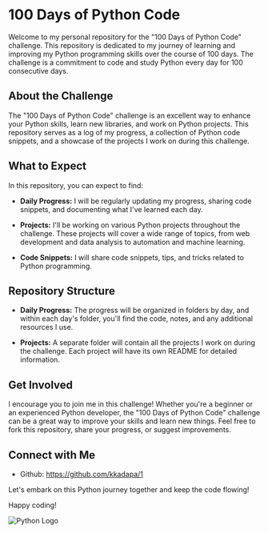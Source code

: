 # 100 Days of Python Code

Welcome to my personal repository for the "100 Days of Python Code" challenge. This repository is dedicated to my journey of learning and improving my Python programming skills over the course of 100 days. The challenge is a commitment to code and study Python every day for 100 consecutive days.

## About the Challenge

The "100 Days of Python Code" challenge is an excellent way to enhance your Python skills, learn new libraries, and work on Python projects. This repository serves as a log of my progress, a collection of Python code snippets, and a showcase of the projects I work on during this challenge.

## What to Expect

In this repository, you can expect to find:

- **Daily Progress:** I will be regularly updating my progress, sharing code snippets, and documenting what I've learned each day.

- **Projects:** I'll be working on various Python projects throughout the challenge. These projects will cover a wide range of topics, from web development and data analysis to automation and machine learning.

- **Code Snippets:** I will share code snippets, tips, and tricks related to Python programming.

## Repository Structure

- **Daily Progress:** The progress will be organized in folders by day, and within each day's folder, you'll find the code, notes, and any additional resources I use.

- **Projects:** A separate folder will contain all the projects I work on during the challenge. Each project will have its own README for detailed information.

## Get Involved

I encourage you to join me in this challenge! Whether you're a beginner or an experienced Python developer, the "100 Days of Python Code" challenge can be a great way to improve your skills and learn new things. Feel free to fork this repository, share your progress, or suggest improvements.

## Connect with Me

- Github: https://github.com/kkadapa/1

Let's embark on this Python journey together and keep the code flowing!

Happy coding!

![Python Logo](https://www.python.org/static/community_logos/python-logo.png)
